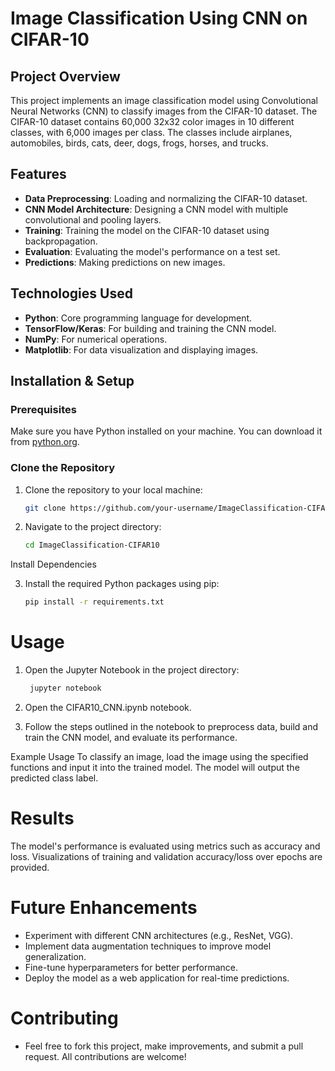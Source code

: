 # Image Classification Using CNN on CIFAR-10

## Project Overview

This project implements an image classification model using Convolutional Neural Networks (CNN) to classify images from the CIFAR-10 dataset. The CIFAR-10 dataset contains 60,000 32x32 color images in 10 different classes, with 6,000 images per class. The classes include airplanes, automobiles, birds, cats, deer, dogs, frogs, horses, and trucks.

## Features

- **Data Preprocessing**: Loading and normalizing the CIFAR-10 dataset.
- **CNN Model Architecture**: Designing a CNN model with multiple convolutional and pooling layers.
- **Training**: Training the model on the CIFAR-10 dataset using backpropagation.
- **Evaluation**: Evaluating the model's performance on a test set.
- **Predictions**: Making predictions on new images.

## Technologies Used

- **Python**: Core programming language for development.
- **TensorFlow/Keras**: For building and training the CNN model.
- **NumPy**: For numerical operations.
- **Matplotlib**: For data visualization and displaying images.

## Installation & Setup

### Prerequisites

Make sure you have Python installed on your machine. You can download it from [python.org](https://www.python.org/downloads/).

### Clone the Repository

1. Clone the repository to your local machine:
   ```bash
   git clone https://github.com/your-username/ImageClassification-CIFAR10.git
2. Navigate to the project directory:
   ```bash
   cd ImageClassification-CIFAR10
Install Dependencies

3. Install the required Python packages using pip:
   ```bash
   pip install -r requirements.txt

# Usage

1. Open the Jupyter Notebook in the project directory:
   ```bash
    jupyter notebook

2. Open the CIFAR10_CNN.ipynb notebook.

3. Follow the steps outlined in the notebook to preprocess data, build and train the CNN model, and evaluate its performance.

Example Usage
To classify an image, load the image using the specified functions and input it into the trained model. The model will output the predicted class label.

# Results
The model's performance is evaluated using metrics such as accuracy and loss. Visualizations of training and validation accuracy/loss over epochs are provided.

# Future Enhancements
  - Experiment with different CNN architectures (e.g., ResNet, VGG).
  - Implement data augmentation techniques to improve model generalization.
  - Fine-tune hyperparameters for better performance.
  - Deploy the model as a web application for real-time predictions.
# Contributing
  - Feel free to fork this project, make improvements, and submit a pull request. All contributions are welcome!  
